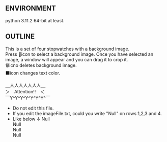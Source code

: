 ## ENVIRONMENT
python 3.11.2 64-bit at least.

## OUTLINE
This is a set of four stopwatches with a background image.  
Press 📄icon to select a background image. Once you have selected an image, a window will appear and you can drag it to crop it.  
🗑️icno deletes background image.  
⬛icon changes text color.

＿人人人人人人人＿  
＞　Attention!!　＜  
￣Y^Y^Y^Y^Y^Y^Y^￣  
* Do not edit this file.
* If you edit the imageFile.txt, could you write "Null" on rows 1,2,3 and 4. 
* Like below ↓
Null  
Null  
Null  
Null